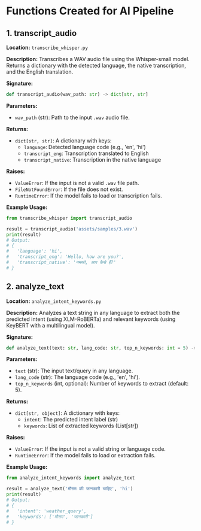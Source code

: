 # Functions Created for AI Pipeline


## 1. transcript_audio
**Location:** `transcribe_whisper.py`

**Description:**
Transcribes a WAV audio file using the Whisper-small model. Returns a dictionary with the detected language, the native transcription, and the English translation.

**Signature:**
```python
def transcript_audio(wav_path: str) -> dict[str, str]
```

**Parameters:**
- `wav_path` (str): Path to the input `.wav` audio file.

**Returns:**
- `dict[str, str]`: A dictionary with keys:
    - `language`: Detected language code (e.g., 'en', 'hi')
    - `transcript_eng`: Transcription translated to English
    - `transcript_native`: Transcription in the native language

**Raises:**
- `ValueError`: If the input is not a valid `.wav` file path.
- `FileNotFoundError`: If the file does not exist.
- `RuntimeError`: If the model fails to load or transcription fails.

**Example Usage:**
```python
from transcribe_whisper import transcript_audio

result = transcript_audio('assets/samples/3.wav')
print(result)
# Output:
# {
#   'language': 'hi',
#   'transcript_eng': 'Hello, how are you?',
#   'transcript_native': 'नमस्ते, आप कैसे हैं?'
# }
```

## 2. analyze_text
**Location:** `analyze_intent_keywords.py`

**Description:**
Analyzes a text string in any language to extract both the predicted intent (using XLM-RoBERTa) and relevant keywords (using KeyBERT with a multilingual model).

**Signature:**
```python
def analyze_text(text: str, lang_code: str, top_n_keywords: int = 5) -> dict[str, object]
```

**Parameters:**
- `text` (str): The input text/query in any language.
- `lang_code` (str): The language code (e.g., 'en', 'hi').
- `top_n_keywords` (int, optional): Number of keywords to extract (default: 5).

**Returns:**
- `dict[str, object]`: A dictionary with keys:
    - `intent`: The predicted intent label (str)
    - `keywords`: List of extracted keywords (List[str])

**Raises:**
- `ValueError`: If the input is not a valid string or language code.
- `RuntimeError`: If the model fails to load or extraction fails.

**Example Usage:**
```python
from analyze_intent_keywords import analyze_text

result = analyze_text('मौसम की जानकारी चाहिए', 'hi')
print(result)
# Output:
# {
#   'intent': 'weather_query',
#   'keywords': ['मौसम', 'जानकारी']
# }
```